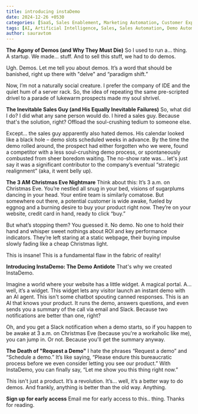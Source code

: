```yaml
---
title: introducing instaDemo
date: 2024-12-26 +0530
categories: [SaaS, Sales Enablement, Marketing Automation, Customer Experience, Lead Generation, Artificial Intelligence, Software Development, Business Productivity]
tags: [AI, Artificial Intelligence, Sales, Sales Automation, Demo Automation, Lead Qualification, Customer Onboarding, Customer Engagement, Conversational AI, Chatbots, Instant Demo, Product Demo, SaaS]
author: sauravtom
---
```


**The Agony of Demos (and Why They Must Die)**
So I used to run a… thing. A startup. We made… stuff. And to sell this stuff, we had to do demos.

Ugh. Demos. Let me tell you about demos. It’s a word that should be banished, right up there with "delve" and “paradigm shift.” 

Now, I’m not a naturally social creature. I prefer the company of IDE and the quiet hum of a server rack. So, the idea of repeating the same pre-scripted drivel to a parade of lukewarm prospects made my soul shrivel.

**The Inevitable Sales Guy (and His Equally Inevitable Failures)**
So, what did I do? I did what any sane person would do. I hired a sales guy. Because that's the solution, right? Offload the soul-crushing tedium to someone else.

Except… the sales guy apparently also hated demos. His calendar looked like a black hole – demo slots scheduled weeks in advance. By the time the demo rolled around, the prospect had either forgotten who we were, found a competitor with a less soul-crushing demo process, or spontaneously combusted from sheer boredom waiting. The no-show rate was… let's just say it was a significant contributor to the company’s eventual “strategic realignment” (aka, it went belly up).

**The 3 AM Christmas Eve Nightmare**
Think about this: It’s 3 a.m. on Christmas Eve. You’re nestled all snug in your bed, visions of sugarplums dancing in your head. Your entire team is similarly comatose. But somewhere out there, a potential customer is wide awake, fueled by eggnog and a burning desire to buy your product right now. They’re on your website, credit card in hand, ready to click “buy.”

But what’s stopping them? You guessed it. No demo. No one to hold their hand and whisper sweet nothings about ROI and key performance indicators. They’re left staring at a static webpage, their buying impulse slowly fading like a cheap Christmas light.

This is insane! This is a fundamental flaw in the fabric of reality!

**Introducing InstaDemo: The Demo Antidote**
That's why we created InstaDemo.

Imagine a world where your website has a little widget. A magical portal. A… well, it’s a widget. This widget lets any visitor launch an instant demo with an AI agent. This isn't some chatbot spouting canned responses. This is an AI that knows your product. It runs the demo, answers questions, and even sends you a summary of the call via email and Slack. Because two notifications are better than one, right?

Oh, and you get a Slack notification when a demo starts, so if you happen to be awake at 3 a.m. on Christmas Eve (because you're a workaholic like me), you can jump in. Or not. Because you'll get the summary anyway.

**The Death of "Request a Demo"**
I hate the phrases “Request a demo” and “Schedule a demo.” It’s like saying, “Please endure this bureaucratic process before we even consider letting you see our product.” With InstaDemo, you can finally say, “Let me show you this thing right now.”

This isn't just a product. It’s a revolution. It’s… well, it’s a better way to do demos. And frankly, anything is better than the old way. Anything.

**Sign up for early access**
Email me for early access to this.. thing. 
Thanks for reading.
